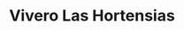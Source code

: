 ---
title: "Vivero Las Hortensias"
url: /puerto-montt/vivero-las-hortensias/
shop: Garten-Center
---